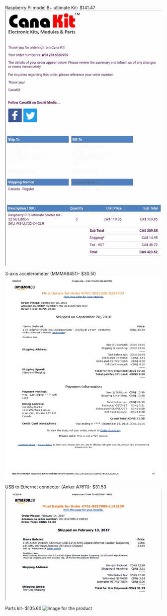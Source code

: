 Raspberry Pi model B+ ultimate Kit- $141.47 ![Image for the Invoice](https://github.com/ArmanVelani/3-AxisAccelerometer/blob/master/invoices/RaspberryInvoice.png)   

3-axis accelerometer (MMMA8451)- $30.50 ![Image for the Invoice](https://github.com/ArmanVelani/3-AxisAccelerometer/blob/master/invoices/Sensor.png)   

USB to Ethernet connector (Anker A7611)- $31.53 ![Image for the Invoice](https://github.com/ArmanVelani/3-AxisAccelerometer/blob/master/invoices/Adapter.PNG)   

Parts kit- $135.60 ![Image for the product](https://github.com/ArmanVelani/3-AxisAccelerometer/blob/master/invoices/PartsKit.png)   
